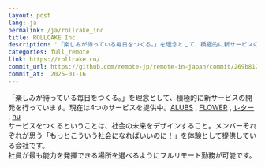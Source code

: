 ```yaml
---
layout: post
lang: ja
permalink: /ja/rollcake_inc
title: ROLLCAKE Inc.
description: '「楽しみが待っている毎日をつくる。」を理念として、積極的に新サービスの開発を行っています。現在は4つのサービスを提供中。ALUBS , FLOWER , レター , nu サービスをつくるということは、社会の未来をデザインすること。メンバーそれぞれが思う「もっとこういう社会になればいいのに！」を体験として提供している会社です。 社員が最も能力を発揮できる場所を選べるようにフルリモート勤務が可能です。'
categories: full_remote
link: https://rollcake.co/
commit_url: https://github.com/remote-jp/remote-in-japan/commit/269b8121aa196f71e3b6ae053662484bf0056892
commit_at:  2025-01-16
---
```


<p>「楽しみが待っている毎日をつくる。」を理念として、積極的に新サービスの開発を行っています。現在は4つのサービスを提供中。<a href="https://albus.is/">ALUBS</a> , <a href="https://flowr.is/">FLOWER</a> , <a href="https://lttr.jp/">レター</a> , <a href="https://nu-app.me/">nu</a><br />サービスをつくるということは、社会の未来をデザインすること。メンバーそれぞれが思う「もっとこういう社会になればいいのに！」を体験として提供している会社です。<br />社員が最も能力を発揮できる場所を選べるようにフルリモート勤務が可能です。</p>
